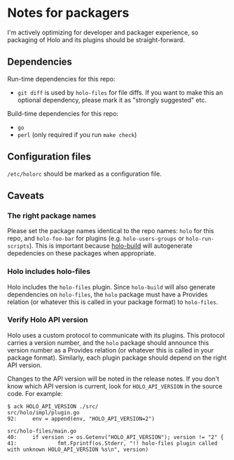 # Notes for packagers

I'm actively optimizing for developer and packager experience, so packaging of
Holo and its plugins should be straight-forward.

## Dependencies

Run-time dependencies for this repo:

* `git diff` is used by `holo-files` for file diffs. If you want to make this
  an optional dependency, please mark it as "strongly suggested" etc.

Build-time dependencies for this repo:

* `go`
* `perl` (only required if you run `make check`)

## Configuration files

`/etc/holorc` should be marked as a configuration file.

## Caveats

### The right package names

Please set the package names identical to the repo names: `holo` for this repo,
and `holo-foo-bar` for plugins (e.g. `holo-users-groups` or `holo-run-scripts`).
This is important because [holo-build](https://github.com/holocm/holo-build)
will autogenerate depedencies on these packages when appropriate.

### Holo includes holo-files

Holo includes the `holo-files` plugin. Since `holo-build` will also generate
dependencies on `holo-files`, the `holo` package must have a Provides relation
(or whatever this is called in your package format) to `holo-files`.

### Verify Holo API version

Holo uses a custom protocol to communicate with its plugins. This protocol
carries a version number, and the `holo` package should announce this version
number as a Provides relation (or whatever this is called in your package
format). Similarly, each plugin package should depend on the right API version.

Changes to the API version will be noted in the release notes. If you don't
know which API version is current, look for `HOLO_API_VERSION` in the source
code. For example:

    $ ack HOLO_API_VERSION ./src/
    src/holo/impl/plugin.go
    92:     env = append(env, "HOLO_API_VERSION=2")

    src/holo-files/main.go
    40:     if version := os.Getenv("HOLO_API_VERSION"); version != "2" {
    41:             fmt.Fprintf(os.Stderr, "!! holo-files plugin called with unknown HOLO_API_VERSION %s\n", version)
